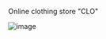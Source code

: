Online clothing store "CLO"

![image](https://user-images.githubusercontent.com/71581584/139862823-91cd7bc5-a6ec-4896-b526-109a84f9dca1.png)
